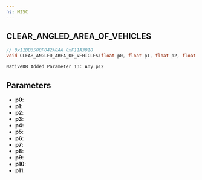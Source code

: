 ```yaml
---
ns: MISC
---
```

## CLEAR_ANGLED_AREA_OF_VEHICLES

```c
// 0x11DB3500F042A8AA 0xF11A3018
void CLEAR_ANGLED_AREA_OF_VEHICLES(float p0, float p1, float p2, float p3, float p4, float p5, float p6, BOOL p7, BOOL p8, BOOL p9, BOOL p10, BOOL p11);
```

```
NativeDB Added Parameter 13: Any p12
```

## Parameters
* **p0**: 
* **p1**: 
* **p2**: 
* **p3**: 
* **p4**: 
* **p5**: 
* **p6**: 
* **p7**: 
* **p8**: 
* **p9**: 
* **p10**: 
* **p11**: 

